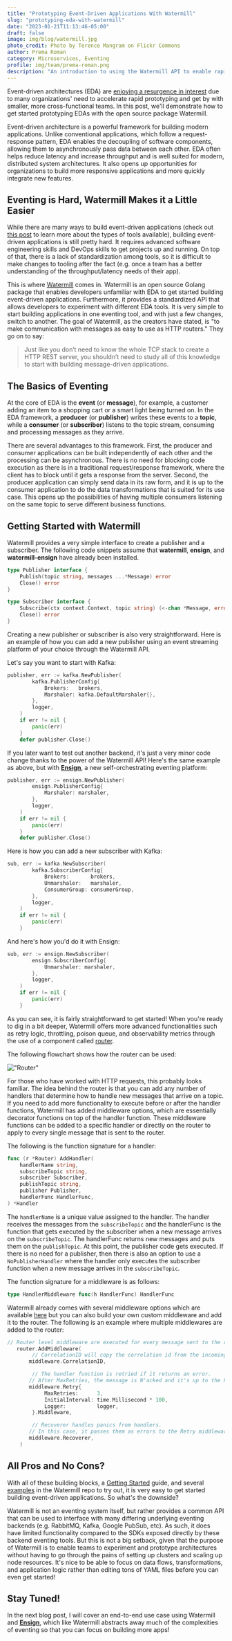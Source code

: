 ```yaml
---
title: "Prototyping Event-Driven Applications With Watermill"
slug: "prototyping-eda-with-watermill"
date: "2023-01-21T11:13:46-05:00"
draft: false
image: img/blog/watermill.jpg
photo_credit: Photo by Terence Mangram on Flickr Commons
author: Prema Roman
category: Microservices, Eventing
profile: img/team/prema-roman.png
description: "An introduction to using the Watermill API to enable rapid prototyping for event-driven architectures."
---
```


Event-driven architectures (EDA) are [enjoying a resurgence in interest](https://rotational.io/blog/five-technologies-quietly-transforming-the-web/) due to many organizations' need to accelerate rapid prototyping and get by with smaller, more cross-functional teams. In this post, we'll demonstrate how to get started prototyping EDAs with the open source package Watermill.

<!--more-->

Event-driven architecture is a powerful framework for building modern applications. Unlike conventional applications, which follow a request-response pattern, EDA enables the decoupling of software components, allowing them to asynchronously pass data between each other. EDA often helps reduce latency and increase throughput and is well suited for modern, distributed system architectures. It also opens up opportunities for organizations to build more responsive applications and more quickly integrate new features.

## Eventing is Hard, Watermill Makes it a Little Easier

While there are many ways to build event-driven applications (check out [this post](https://rotational.io/blog/eventing-platforms/) to learn more about the types of tools available), building event-driven applications is still pretty hard. It requires advanced software engineering skills and DevOps skills to get projects up and running.  On top of that, there is a lack of standardization among tools, so it is difficult to make changes to tooling after the fact (e.g. once a team has a better understanding of the throughput/latency needs of their app).

This is where [Watermill](https://watermill.io) comes in. Watermill is an open source Golang package that enables developers unfamiliar with EDA to get started building event-driven applications. Furthermore, it provides a standardized API that allows developers to experiment with different EDA tools. It is very simple to start building applications in one eventing tool, and with just a few changes, switch to another. The goal of Watermill, as the creators have stated, is "to make communication with messages as easy to use as HTTP routers." They go on to say:

> Just like you don’t need to know the whole TCP stack to create a HTTP REST server, you shouldn’t need to study all of this knowledge to start with building message-driven applications.

## The Basics of Eventing

At the core of EDA is the **event** (or **message**), for example, a customer adding an item to a shopping cart or a smart light being turned on. In the EDA framework, a **producer** (or **publisher**) writes these events to a **topic**, while a **consumer** (or **subscriber**) listens to the topic stream, consuming and processing messages as they arrive.

There are several advantages to this framework. First, the producer and consumer applications can be built independently of each other and the processing can be asynchronous. There is no need for blocking code execution as there is in a traditional request/response framework, where the client has to block until it gets a response from the server. Second, the producer application can simply send data in its raw form, and it is up to the consumer application to do the data transformations that is suited for its use case. This opens up the possibilities of having multiple consumers listening on the same topic to serve different business functions.

## Getting Started with Watermill

Watermill provides a very simple interface to create a publisher and a subscriber.  The following code snippets assume that **watermill**, **ensign**, and **watermill-ensign** have already been installed.

```go
type Publisher interface {
	Publish(topic string, messages ...*Message) error
	Close() error
}

type Subscriber interface {
	Subscribe(ctx context.Context, topic string) (<-chan *Message, error)
	Close() error
}
```

Creating a new publisher or subscriber is also very straightforward. Here is an example of how you can add a new publisher using an event streaming platform of your choice through the Watermill API.

Let's say you want to start with Kafka:

```go
publisher, err := kafka.NewPublisher(
		kafka.PublisherConfig{
			Brokers:   brokers,
			Marshaler: kafka.DefaultMarshaler{},
		},
		logger,
	)
	if err != nil {
		panic(err)
	}
	defer publisher.Close()
```

If you later want to test out another backend, it's just a very minor code change thanks to the power of the Watermill API! Here's the same example as above, but with [**Ensign**](https://rotational.io/ensign/), a new self-orchestrating eventing platform:

```go
publisher, err := ensign.NewPublisher(
		ensign.PublisherConfig{
			Marshaler: marshaler,
		},
		logger,
	)
	if err != nil {
		panic(err)
	}
	defer publisher.Close()
```

Here is how you can add a new subscriber with Kafka:

```go
sub, err := kafka.NewSubscriber(
		kafka.SubscriberConfig{
			Brokers:       brokers,
			Unmarshaler:   marshaler,
			ConsumerGroup: consumerGroup,
		},
		logger,
	)
	if err != nil {
		panic(err)
	}
```

And here's how you'd do it with Ensign:

```go
sub, err := ensign.NewSubscriber(
		ensign.SubscriberConfig{
			Unmarshaler: marshaler,
		},
		logger,
	)
	if err != nil {
		panic(err)
	}
```


As you can see, it is fairly straightforward to get started! When you're ready to dig in a bit deeper, Watermill offers more advanced functionalities such as retry logic, throttling, poison queue, and observability metrics through the use of a component called [router](https://watermill.io/docs/messages-router/).

The following flowchart shows how the router can be used:

!["Router"](/img/blog/2023-01-19-test-driving-event-driven-applications-with-watermill/router.png)

For those who have worked with HTTP requests, this probably looks familiar. The idea behind the router is that you can add any number of handlers that determine how to handle new messages that arrive on a topic. If you need to add more functionality to execute before or after the handler functions, Watermill has added middleware options, which are essentially decorator functions on top of the handler function. These middleware functions can be added to a specific handler or directly on the router to apply to every single message that is sent to the router.

The following is the function signature for a handler:

```go
func (r *Router) AddHandler(
	handlerName string,
	subscribeTopic string,
	subscriber Subscriber,
	publishTopic string,
	publisher Publisher,
	handlerFunc HandlerFunc,
) *Handler
```

The `handlerName` is a unique value assigned to the handler.  The handler receives the messages from the `subscribeTopic` and the handlerFunc is the function that gets executed by the subscriber when a new message arrives on the `subscribeTopic`.  The handlerFunc returns new messages and puts them on the `publishTopic`.  At this point, the publisher code gets executed. If there is no need for a publisher, then there is also an option to use a `NoPublisherHandler` where the handler only executes the subscriber function when a new message arrives in the `subscribeTopic`.

The function signature for a middleware is as follows:

```go
type HandlerMiddleware func(h HandlerFunc) HandlerFunc
```

Watermill already comes with several middleware options which are available [here](https://github.com/ThreeDotsLabs/watermill/tree/master/message/router/middleware) but you can also build your own custom middleware and add it to the router.  The following is an example where multiple middlewares are added to the router:

```go
// Router level middleware are executed for every message sent to the router
   router.AddMiddleware(
        // CorrelationID will copy the correlation id from the incoming message's metadata to the produced messages
       middleware.CorrelationID,

        // The handler function is retried if it returns an error.
       // After MaxRetries, the message is N'acked and it's up to the PubSub to resend it.
       middleware.Retry{
            MaxRetries:      3,
            InitialInterval: time.Millisecond * 100,
            Logger:          logger,
        }.Middleware,

        // Recoverer handles panics from handlers.
       // In this case, it passes them as errors to the Retry middleware.
       middleware.Recoverer,
    )
```

## All Pros and No Cons?

With all of these building blocks, a [Getting Started](https://watermill.io/docs/getting-started/) guide, and several [examples](https://github.com/ThreeDotsLabs/watermill/tree/master/_examples) in the Watermill repo to try out, it is very easy to get started building event-driven applications. So what's the downside?

Watermill is not an eventing system itself, but rather provides a common API that can be used to interface with many differing underlying eventing backends (e.g. RabbitMQ, Kafka, Google PubSub, etc). As such, it does have limited functionality compared to the SDKs exposed directly by these backend eventing tools. But this is not a big setback, given that the purpose of Watermill is to enable teams to experiment and prototype architectures without having to go through the pains of setting up clusters and scaling up node resources. It's nice to be able to focus on data flows, transformations, and application logic rather than editing tons of YAML files before you can even get started!

## Stay Tuned!

In the next blog post, I will cover an end-to-end use case using Watermill and [**Ensign**](https://rotational.io/ensign/), which like Watermill abstracts away much of the complexities of eventing so that you can focus on building more apps!